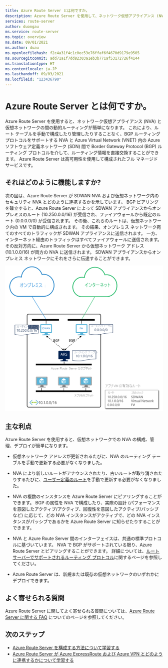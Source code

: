 ```yaml
---
title: Azure Route Server とは何ですか。
description: Azure Route Server を使用して、ネットワーク仮想アプライアンス (NVA) と仮想ネットワークの間のルーティングをどのように簡略化できるかについて学習します。
services: route-server
author: duongau
ms.service: route-server
ms.topic: overview
ms.date: 09/01/2021
ms.author: duau
ms.openlocfilehash: f2c4a31f4c1c0ec53e76ffaf6f4670d9179e9505
ms.sourcegitcommit: add71a1f7dd82303a1eb3b771af53172726f4144
ms.translationtype: HT
ms.contentlocale: ja-JP
ms.lasthandoff: 09/03/2021
ms.locfileid: "123436790"
---
```

# <a name="what-is-azure-route-server"></a>Azure Route Server とは何ですか。 

Azure Route Server を使用すると、ネットワーク仮想アプライアンス (NVA) と仮想ネットワークの間の動的ルーティングが簡単になります。 これにより、ルート テーブルを手動で構成したり管理したりすることなく、BGP ルーティング プロトコルをサポートする NVA と Azure Virtual Network (VNET) 内の Azure ソフトウェア定義ネットワーク (SDN) 間で Border Gateway Protocol (BGP) ルーティング プロトコルを介して、ルーティング情報を直接交換することができます。 Azure Route Server は高可用性を使用して構成されたフル マネージド サービスです。

## <a name="how-does-it-work"></a>それはどのように機能しますか?

次の図は、Azure Route Server が SDWAN NVA および仮想ネットワーク内のセキュリティ NVA とどのように連携するかを示しています。 BGP ピアリングを確立すると、Azure Route Server によって SDWAN アプライアンスからオンプレミスのルート (10.250.0.0/16) が受信され、ファイアウォールから既定のルート (0.0.0.0/0) が受信されます。 その後、これらのルートは、仮想ネットワーク内の VM で自動的に構成されます。 その結果、オンプレミス ネットワーク宛てのすべてのトラフィックが SDWAN アプライアンスに送信されます。 一方、インターネット経由のトラフィックはすべてファイアウォールに送信されます。 その反対方向に、Azure Route Server から仮想ネットワーク アドレス (10.1.0.0/16) が両方の NVA に送信されます。 SDWAN アプライアンスからオンプレミス ネットワークにそれをさらに伝達することができます。

![仮想ネットワークで構成された Azure Route Server を示す図。](./media/overview/route-server-overview.png)

## <a name="key-benefits"></a>主な利点 

Azure Route Server を使用すると、仮想ネットワークでの NVA の構成、管理、デプロイが簡単になります。  

* 仮想ネットワーク アドレスが更新されるたびに、NVA のルーティング テーブルを手動で更新する必要がなくなりました。 

* NVA により新しいルートがアナウンスされたり、古いルートが取り消されたりするたびに、[ユーザー定義のルート](../virtual-network/virtual-networks-udr-overview.md)を手動で更新する必要がなくなりました。 

* NVA の複数のインスタンスを Azure Route Server にピアリングすることができます。 BGP の属性を NVA で構成したり、実際の設計 (パフォーマンスを意図したアクティブ/アクティブ、回復性を意図したアクティブ/パッシブなど) に応じて、どの NVA インスタンスがアクティブで、どの NVA インスタンスがパッシブであるかを Azure Route Server に知らせたりすることができます。 

* NVA と Azure Route Server 間のインターフェイスは、共通の標準プロトコルに基づいています。 NVA で BGP がサポートされている限り、Azure Route Server とピアリングすることができます。 詳細については、[ルート サーバーでサポートされるルーティング プロトコル](route-server-faq.md#protocol)に関するページを参照してください。

* Azure Route Server は、新規または既存の仮想ネットワークのいずれかにデプロイできます。 

## <a name="faq"></a>よく寄せられる質問

Azure Route Server に関してよく寄せられる質問については、[Azure Route Server に関する FAQ](route-server-faq.md) についてのページを参照してください。

## <a name="next-steps"></a>次のステップ

- [Azure Route Server を構成する方法について学習する](quickstart-configure-route-server-powershell.md)
- [Azure Route Server が Azure ExpressRoute および Azure VPN とどのように連携するかについて学習する](expressroute-vpn-support.md)
